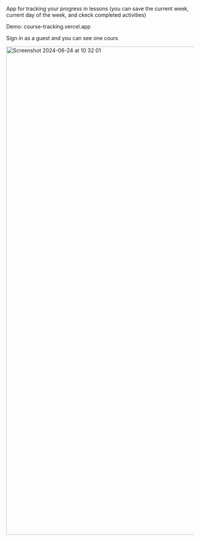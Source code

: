 App for tracking your progress in lessons (you can save the current week, current day of the week, and ckeck completed activities)


Demo: course-tracking.vercel.app

Sign in as a guest and you can see one cours

<img width="1308" alt="Screenshot 2024-06-24 at 10 32 01" src="https://github.com/evgeniya-osmakova/courseTracking/assets/5876576/d7b4d5b1-40c4-400c-8bdf-f71ad79c7c7c">
